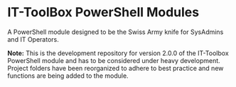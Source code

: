 # IT-ToolBox PowerShell Modules

A PowerShell module designed to be the Swiss Army knife for SysAdmins and IT Operators.



**Note:** This is the development repository for version 2.0.0 of the IT-Toolbox PowerShell module and has to be considered under heavy development. Project folders have been reorganized to adhere to best practice and new functions are being added to the module.